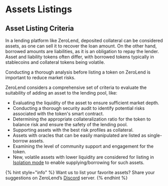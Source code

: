 # Assets Listings

## Asset Listing Criteria

In a lending platform like ZeroLend, deposited collateral can be considered assets, as one can sell it to recover the loan amount. On the other hand, borrowed amounts are liabilities, as it is an obligation to repay the lender. Asset and liability tokens often differ, with borrowed tokens typically in stablecoins and collateral tokens being volatile.&#x20;

Conducting a thorough analysis before listing a token on ZeroLend is important to reduce market risks.&#x20;

ZeroLend considers a comprehensive set of criteria to evaluate the suitability of adding an asset to the lending pool, like:

* Evaluating the liquidity of the asset to ensure sufficient market depth.
* Conducting a thorough security audit to identify potential risks associated with the token's smart contract.
* Determining the appropriate collateralization ratio for the token to balance risk and ensure the safety of the lending pool.
* Supporting assets with the best risk profiles as collateral.
* Assets with oracles that can be easily manipulated are listed as single-borrow assets.
* Examining the level of community support and engagement for the token.
* New, volatile assets with lower liquidity are considered for listing in [Isolation mode](../features/capital-efficiency/isolation-mode.md) to enable supplying/borrowing for such assets.&#x20;

{% hint style="info" %}
Want us to list your favorite assets? Share your suggestions on ZeroLend’s [Discord](https://discord.gg/zerolend) server.&#x20;
{% endhint %}

